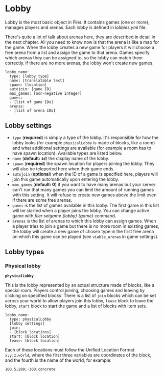 # Lobby

Lobby is the most basic object in Flier. It contains games (one or more), manages players and arenas. Each lobby is defined in _lobbies.yml_ file.

There's quite a lot of talk about arenas here, they are described in detail in the next chapter. All you need to know now is that the arena is like a map for the game. When the lobby creates a new game for players it will choose a free arena from a list and assign the game to that arena. Games specify which arenas they can be assigned to, so the lobby can match them correctly. If there are no more arenas, the lobby won't create new games.

```
lobby_name:
  type: [lobby type]
  name: [translatable text]
  spawn: [location]
  autojoin: [game ID]
  max_games: [non-negative integer]
  games:
  - [list of game IDs]
  arenas:
  - [list of arena IDs]
```

## Lobby settings

* `type` (**required**) is simply a type of the lobby. It's responsible for how the lobby looks (for example `physicalLobby` is made of blocks, like a room) and what additional settings are available (for example a room has to have spawn location). Available types are listed below.
* `name` (**default: `id`**) the display name of the lobby.
* `spawn` (**required**) the spawn location for players joining the lobby. They will also be teleported here when their game ends.
* `autojoin` (**optional**) when the ID of a game is specified here, players will join this game automatically upon entering the lobby.
* `max_games` (**default: 0**) if you want to have many arenas but your server can't run that many games you can limit the amount of running games with this setting. It will refuse to create new games above the limit even if there are some free arenas.
* `games` is the list of games available in this lobby. The first game in this list will be started when a player joins the lobby. You can change active game with _flier setgame {lobby} {game}_ command.
* `arenas` is the list of arenas to which this lobby can assign games. When a player tries to join a game but there is no more room in existing games, the lobby will create a new game of chosen type in the first free arena on which this game can be played (see `viable_arenas` in game settings).

## Lobby types

### Physical lobby

**`physicalLobby`**

This is the lobby represented by an actual structure made of blocks, like a special room. Players control joining, choosing games and leaving by clicking on specified blocks. There is a list of `join` blocks which can be set across your world to allow players join this lobby, `leave` block to leave the lobby, `start` block to start the game and a list of blocks with item sets.

```
lobby_name:
  type: physicalLobby
  [lobby settings]
  join:
  - [block locations]
  start: [block location]
  leave: [block location]
```

Each of these locations must follow the Unified Location Format:
`x;y;z;world`, where the first three variables are coordinates of the block, and the fourth is the name of the world, for example:

`100.5;200;-300;concrete`
